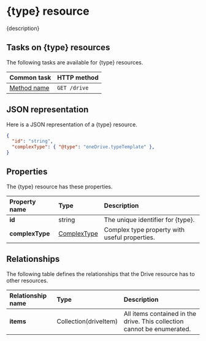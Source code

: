 # {type} resource

{description}

## Tasks on {type} resources

The following tasks are available for {type} resources.

| Common task                                             | HTTP method                   |
|:--------------------------------------------------------|:------------------------------|
| [Method name](resource-template.md)                     | `GET /drive`                  |

## JSON representation

Here is a JSON representation of a {type} resource.

<!-- { "blockType": "resource", "@type": "oneDrive.typeTemplate",
       "keyProperty": "id", "optionalProperties": [ ] } -->

```json
{
  "id": "string",
  "complexType": { "@type": "oneDrive.typeTemplate" },
}
```

## Properties

The {type} resource has these properties.

| Property name   | Type                                | Description                                   |
|:----------------|:------------------------------------|:----------------------------------------------|
| **id**          | string                              | The unique identifier for {type}.             |
| **complexType** | [ComplexType](resource-template.md) | Complex type property with useful properties. |

## Relationships

The following table defines the relationships that the Drive resource has to other resources.

| Relationship name | Type                  | Description                                                             |
|:------------------|:----------------------|:------------------------------------------------------------------------|
| **items**         | Collection(driveItem) | All items contained in the drive. This collection cannot be enumerated. |

<!--
 {
  "type": "#page.annotation",
  "description": "Page description for SEO",
  "keywords": "Keywords for SEO",
  "section": "templates",
  "tocPath": "Path/In/TOC"
} -->
